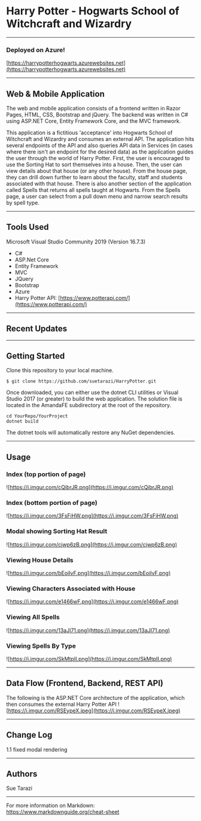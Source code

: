 # Harry Potter - Hogwarts School of Witchcraft and Wizardry

---
### Deployed on Azure!

[https://harrypotterhogwarts.azurewebsites.net](https://harrypotterhogwarts.azurewebsites.net)

---
## Web & Mobile Application

The web and mobile application consists of a frontend written in Razor Pages, HTML, CSS,
Bootstrap and jQuery. The backend was written in C# using ASP.NET Core, Entity Framework Core, and the MVC framework.

This application is a fictitious 'acceptance' into Hogwarts School of Witchcraft and Wizardry and consumes an external API. The application hits several endpoints of the API and also queries API data in Services (in cases where there isn't an endpoint for the desired data) as the application guides the user through the world of Harry Potter. First, the user is encouraged to use the Sorting Hat to sort themselves into a house. Then, the user can view details about that house (or any other house). From the house page, they can drill down further to learn about the faculty, staff and students associated with that house. There is also another section of the application called Spells that returns all spells taught at Hogwarts. From the Spells page, a user can select from a pull down menu and narrow search results by spell type.  

---

## Tools Used
Microsoft Visual Studio Community 2019 (Version 16.7.3)

- C#
- ASP.Net Core
- Entity Framework
- MVC
- JQuery
- Bootstrap
- Azure
- Harry Potter API: [https://www.potterapi.com/](https://www.potterapi.com/)

---

## Recent Updates

---

## Getting Started

Clone this repository to your local machine.

```
$ git clone https://github.com/suetarazi/HarryPotter.git
```
Once downloaded, you can either use the dotnet CLI utilities or Visual Studio 2017 (or greater) to build the web application. The solution file is located in the AmandaFE subdirectory at the root of the repository.
```
cd YourRepo/YourProject
dotnet build
```
The dotnet tools will automatically restore any NuGet dependencies. 

---

## Usage

### Index (top portion of page)
![https://i.imgur.com/cQibrJR.png](https://i.imgur.com/cQibrJR.png)

### Index (bottom portion of page)
![https://i.imgur.com/3FsFiHW.png](https://i.imgur.com/3FsFiHW.png)

### Modal showing Sorting Hat Result 
![https://i.imgur.com/cjwp6zB.png](https://i.imgur.com/cjwp6zB.png)

### Viewing House Details
![https://i.imgur.com/bEoiIvF.png](https://i.imgur.com/bEoiIvF.png)

### Viewing Characters Associated with House 
![https://i.imgur.com/e1466wF.png](https://i.imgur.com/e1466wF.png)

### Viewing All Spells 
![https://i.imgur.com/13aJI71.png](https://i.imgur.com/13aJI71.png)

### Viewing Spells By Type
![https://i.imgur.com/SkMtpII.png](https://i.imgur.com/SkMtpII.png)

---
## Data Flow (Frontend, Backend, REST API)
The following is the ASP.NET Core architecture of the application, which then consumes the external Harry Potter API
![https://i.imgur.com/RSEypeX.jpeg](https://i.imgur.com/RSEypeX.jpeg)

---

## Change Log
1.1 fixed modal rendering 

---

## Authors
Sue Tarazi

---

For more information on Markdown: https://www.markdownguide.org/cheat-sheet
